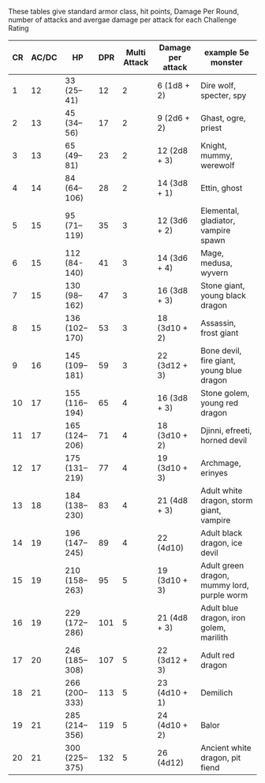 
These tables give standard armor class, hit points, Damage Per Round, number of attacks and avergae damage per attack
for each Challenge Rating


| CR  | AC/DC | HP            | DPR | Multi Attack | Damage per attack | example 5e monster                          |
| --- | ----- | ------------- | --- | ------------ | ----------------- | ------------------------------------------- |
| 1   | 12    | 33 (25–41)    | 12  | 2            | 6 (1d8 + 2)       | Dire wolf, specter, spy                     |
| 2   | 13    | 45 (34–56)    | 17  | 2            | 9 (2d6 + 2)       | Ghast, ogre, priest                         |
| 3   | 13    | 65 (49–81)    | 23  | 2            | 12 (2d8 + 3)      | Knight, mummy, werewolf                     |
| 4   | 14    | 84 (64–106)   | 28  | 2            | 14 (3d8 + 1)      | Ettin, ghost                                |
| 5   | 15    | 95 (71–119)   | 35  | 3            | 12 (3d6 + 2)      | Elemental, gladiator, vampire spawn         |
| 6   | 15    | 112 (84-140)  | 41  | 3            | 14 (3d6 + 4)      | Mage, medusa, wyvern                        |
| 7   | 15    | 130 (98–162)  | 47  | 3            | 16 (3d8 + 3)      | Stone giant, young black dragon             |
| 8   | 15    | 136 (102–170) | 53  | 3            | 18 (3d10 + 2)     | Assassin, frost giant                       |
| 9   | 16    | 145 (109–181) | 59  | 3            | 22 (3d12 + 3)     | Bone devil, fire giant, young blue dragon   |
| 10  | 17    | 155 (116–194) | 65  | 4            | 16 (3d8 + 3)      | Stone golem, young red dragon               |
| 11  | 17    | 165 (124–206) | 71  | 4            | 18 (3d10 + 2)     | Djinni, efreeti, horned devil               |
| 12  | 17    | 175 (131–219) | 77  | 4            | 19 (3d10 + 3)     | Archmage, erinyes                           |
| 13  | 18    | 184 (138–230) | 83  | 4            | 21 (4d8 + 3)      | Adult white dragon, storm giant, vampire    |
| 14  | 19    | 196 (147–245) | 89  | 4            | 22 (4d10)         | Adult black dragon, ice devil               |
| 15  | 19    | 210 (158–263) | 95  | 5            | 19 (3d10 + 3)     | Adult green dragon, mummy lord, purple worm |
| 16  | 19    | 229 (172–286) | 101 | 5            | 21 (4d8 + 3)      | Adult blue dragon, iron golem, marilith     |
| 17  | 20    | 246 (185–308) | 107 | 5            | 22 (3d12 + 3)     | Adult red dragon                            |
| 18  | 21    | 266 (200–333) | 113 | 5            | 23 (4d10 + 1)     | Demilich                                    |
| 19  | 21    | 285 (214–356) | 119 | 5            | 24 (4d10 + 2)     | Balor                                       |
| 20  | 21    | 300 (225–375) | 132 | 5            | 26 (4d12)         | Ancient white dragon, pit fiend             |


